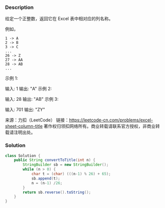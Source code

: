 ### Description

给定一个正整数，返回它在 Excel 表中相对应的列名称。

例如，

    1 -> A
    2 -> B
    3 -> C
    ...
    26 -> Z
    27 -> AA
    28 -> AB 
    ...
示例 1:

输入: 1
输出: "A"
示例 2:

输入: 28
输出: "AB"
示例 3:

输入: 701
输出: "ZY"

来源：力扣（LeetCode）
链接：https://leetcode-cn.com/problems/excel-sheet-column-title
著作权归领扣网络所有。商业转载请联系官方授权，非商业转载请注明出处。

### Solution
```java
class Solution {
    public String convertToTitle(int n) {
        StringBuilder sb = new StringBuilder();
        while (n > 0) {
            char t = (char) (((n-1) % 26) + 65);
            sb.append(t);
            n = (n-1) /26;
        }
        return sb.reverse().toString();
    }
}
```

